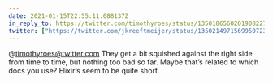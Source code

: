 ```yaml
---
date: 2021-01-15T22:55:11.088137Z
in_reply_to: https://twitter.com/timothyroes/status/1350186560201908227
twitter: ["https://twitter.com/jkreeftmeijer/status/1350214971569950723"]
---
```

@timothyroes@twitter.com They get a bit squished against the right side from time to time, but nothing too bad so far. Maybe that’s related to which docs you use? Elixir’s seem to be quite short.
